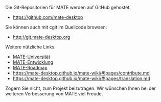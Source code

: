 <!--
.. link:
.. description:
.. tags: Entwicklung
.. date: 2011-12-05 12:00:30
.. title: Entwicklung
.. slug: development
-->

Die Git-Repositorien für MATE werden auf GitHub gehostet.

  * <https://github.com/mate-desktop>

Sie können auch mit cgit im Quellcode browsen: 

  * <http://git.mate-desktop.org>

 Weitere nützliche Links:

  * [MATE-Universität](/blog/2013-03-12-mate-university/)
  * [MATE-Entwicklung](https://mate-desktop.github.io/mate-wiki/#!pages/dev-doc.md)
  * [MATE-Roadmap](https://mate-desktop.github.io/mate-wiki/#!pages/roadmap.md)
  * <https://mate-desktop.github.io/mate-wiki/#!pages/contribute.md>
  * <https://mate-desktop.github.io/mate-wiki/#!pages/translation.md>
  
Zögern Sie nicht, zum Projekt beizutragen.
Wir wünschen Ihnen bei der weiteren Verbesserung von MATE viel Freude.
